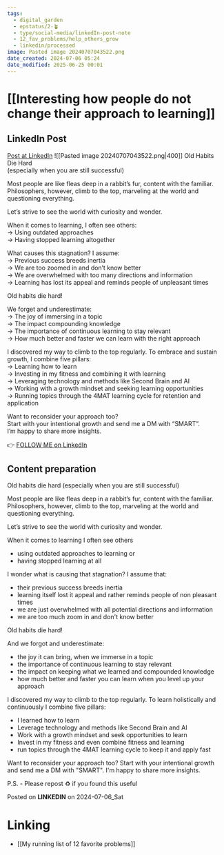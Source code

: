 ```yaml
---
tags:
  - digital_garden
  - epstatus/2-🪴
  - type/social-media/linkedIn-post-note
  - 12_fav_problems/help_others_grow
  - linkedin/processed
image: Pasted image 20240707043522.png
date_created: 2024-07-06 05:24
date_modified: 2025-06-25 00:01
---
```

# [[Interesting how people do not change their approach to learning]]

## LinkedIn Post

[Post at LinkedIn](https://www.linkedin.com/posts/sebastiankamilli_old-habits-die-hard-especially-when-you-activity-7215210306455646208-Fhfr?utm_source=share&utm_medium=member_desktop)
![[Pasted image 20240707043522.png|400]]
 Old Habits Die Hard  
(especially when you are still successful)  
  
Most people are like fleas deep in a rabbit’s fur, content with the familiar.  
Philosophers, however, climb to the top, marveling at the world and questioning everything.  
  
Let’s strive to see the world with curiosity and wonder.  
  
When it comes to learning, I often see others:  
→ Using outdated approaches  
→ Having stopped learning altogether  
  
What causes this stagnation? I assume:  
→ Previous success breeds inertia  
→ We are too zoomed in and don’t know better  
→ We are overwhelmed with too many directions and information  
→ Learning has lost its appeal and reminds people of unpleasant times  
  
Old habits die hard!  
  
We forget and underestimate:  
→ The joy of immersing in a topic  
→ The impact compounding knowledge  
→ The importance of continuous learning to stay relevant  
→ How much better and faster we can learn with the right approach  
  
I discovered my way to climb to the top regularly. To embrace and sustain growth, I combine five pillars:  
→ Learning how to learn  
→ Investing in my fitness and combining it with learning  
→ Leveraging technology and methods like Second Brain and AI  
→ Working with a growth mindset and seeking learning opportunities  
→ Running topics through the 4MAT learning cycle for retention and application  
  
Want to reconsider your approach too?  
Start with your intentional growth and send me a DM with “SMART”.  
I’m happy to share more insights. 

👉 [FOLLOW ME on LinkedIn](https://www.linkedin.com/comm/mynetwork/discovery-see-all?usecase=PEOPLE_FOLLOWS&followMember=sebastiankamilli)

## Content preparation

Old habits die hard
(especially when you are still successful)

Most people are like fleas deep in a rabbit’s fur, content with the familiar. 
Philosophers, however, climb to the top, marveling at the world and questioning everything. 

Let’s strive to see the world with curiosity and wonder.

When it comes to learning I often see others
+ using outdated approaches to learning or
+ having stopped learning at all

I wonder what is causing that stagnation?
I assume that:
+ their previous success breeds inertia
+ learning itself lost it appeal and rather reminds people of non pleasant times
+ we are just overwhelmed with all potential directions and information
+ we are too much zoom in and don't know better

Old habits die hard!

And we forgot and underestimate:
+ the joy it can bring, when we immerse in a topic
+ the importance of continuous learning to stay relevant 
+ the impact on keeping what we learned and compounded knowledge
+ how much better and faster you can learn when you level up your approach

I discovered my way to climb to the top regularly. 
To learn holistically and continuously I combine five pillars:
+ I learned how to learn
+ Leverage technology and methods like Second Brain and AI 
+ Work with a growth mindset and seek opportunities to learn
+ Invest in my fitness and even combine fitness and learning
+ run topics through the 4MAT learning cycle to keep it and apply fast

Want to reconsider your approach too?
Start with your intentional growth and send me a DM with "SMART". 
I'm happy to share more insights.

P.S. - Please repost ♻ if you found this useful

Posted on **LINKEDIN** on 2024-07-06_Sat

# Linking

+ [[My running list of 12 favorite problems]]
